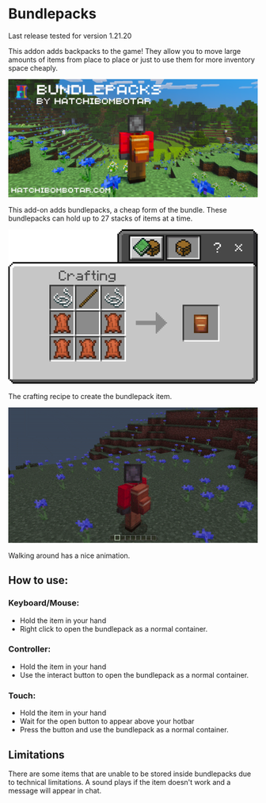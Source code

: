 # Bundlepacks
Last release tested for version 1.21.20

This addon adds backpacks to the game! They allow you to move large amounts of items from place to place or just to use them for more inventory space cheaply.

![alt text](assets/banner.png)

This add-on adds bundlepacks, a cheap form of the bundle. These bundlepacks can hold up to 27 stacks of items at a time.


![alt text](assets/recipe.png)

The crafting recipe to create the bundlepack item.


![alt text](assets/bundlepacks.gif)

Walking around has a nice animation.

## How to use:
### Keyboard/Mouse:
- Hold the item in your hand
- Right click to open the bundlepack as a normal container.
### Controller:
- Hold the item in your hand
- Use the interact button to open the bundlepack as a normal container.
### Touch:
- Hold the item in your hand
- Wait for the open button to appear above your hotbar
- Press the button and use the bundlepack as a normal container.

## Limitations
There are some items that are unable to be stored inside bundlepacks due to technical limitations. A sound plays if the item doesn't work and a message will appear in chat.